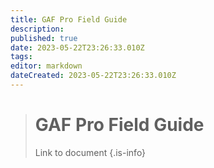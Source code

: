 ```yaml
---
title: GAF Pro Field Guide
description: 
published: true
date: 2023-05-22T23:26:33.010Z
tags: 
editor: markdown
dateCreated: 2023-05-22T23:26:33.010Z
---
```


> # GAF Pro Field Guide
> Link to document
{.is-info}
